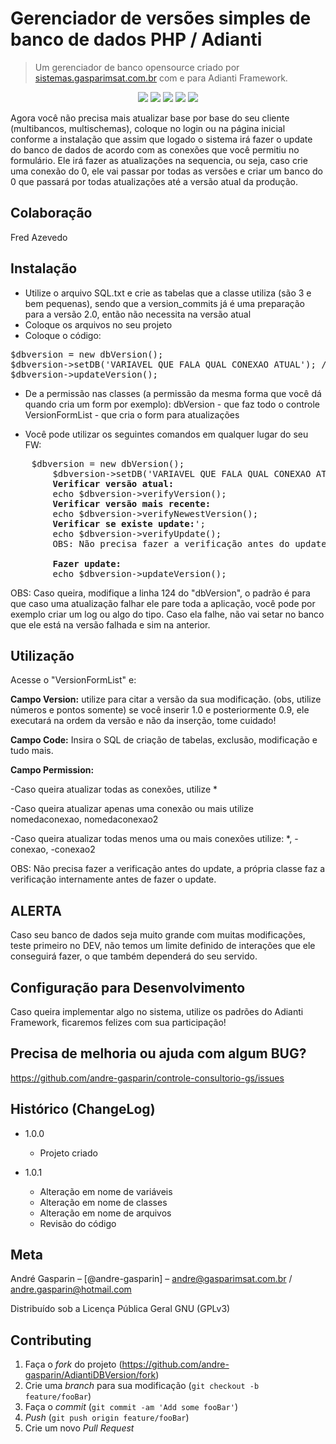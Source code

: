 
# Gerenciador de versões simples de banco de dados  PHP / Adianti 
> Um gerenciador de banco opensource criado por <a href="https://sistemas.gasparimsat.com.br" target="_blank" rel="noopener">sistemas.gasparimsat.com.br</a> com e para Adianti Framework.

<p align="center">
<img src="https://img.shields.io/badge/VERSÃO-1.0.1-green">
<img src="https://img.shields.io/badge/Licença-GNU 3.0-success">
<img src="https://img.shields.io/badge/PHP-GasparimSat-blue">
<img src="https://img.shields.io/badge/PHP-Adianti-blue">
<img src="https://img.shields.io/badge/PHP->7.2-blueviolet">
</p>

Agora você não precisa mais atualizar base por base do seu cliente (multibancos, multischemas), coloque no login ou na página inicial conforme a instalação que assim que logado o sistema irá fazer o update do banco de dados de acordo com as conexões que você permitiu no formulário.
Ele irá fazer as atualizações na sequencia, ou seja, caso crie uma conexão do 0, ele vai passar por todas as versões e criar um banco do 0 que passará por todas atualizações até a versão atual da produção.

## Colaboração

Fred Azevedo


## Instalação

- Utilize o arquivo SQL.txt e crie as tabelas que a classe utiliza (são 3 e bem pequenas), sendo que a version_commits já é uma preparação para a versão 2.0, então não necessita na versão atual
- Coloque os arquivos no seu projeto
- Coloque o código:
<pre>
$dbversion = new dbVersion();
$dbversion->setDB('VARIAVEL QUE FALA QUAL CONEXAO ATUAL'); // Variavel com o nome do "conexao.ini", você pode fazer dinamicamente para atualizar de acordo com o usuário que logar
$dbversion->updateVersion();
</pre>
- De a permissão nas classes (a permissão da mesma forma que você dá quando cria um form por exemplo):
dbVersion 	- que faz todo o controle
VersionFormList - que cria o form para atualizações

- Você pode utilizar os seguintes comandos em qualquer lugar do seu FW:
<pre>
 	$dbversion = new dbVersion();
        $dbversion->setDB('VARIAVEL QUE FALA QUAL CONEXAO ATUAL');
        <b>Verificar versão atual:</b>
        echo $dbversion->verifyVersion();
        <b>Verificar versão mais recente:</b>
        echo $dbversion->verifyNewestVersion();
        <b>Verificar se existe update:</b>';
        echo $dbversion->verifyUpdate();
        OBS: Não precisa fazer a verificação antes do update, a própria classe faz a verificação internamente antes de fazer o update.

        <b>Fazer update:</b>
        echo $dbversion->updateVersion();
</pre>
OBS: Caso queira, modifique a linha 124 do "dbVersion", o padrão é para que caso uma atualização falhar ele pare toda a aplicação, você pode por exemplo criar um log ou algo do tipo.
Caso ela falhe, não vai setar no banco que ele está na versão falhada e sim na anterior.

## Utilização

Acesse o "VersionFormList" e:

<b>Campo Version:</b>  utilize para citar a versão da sua modificação. (obs, utilize números e pontos somente) se você inserir 1.0 e posteriormente 0.9, ele executará na ordem da versão e não da inserção, tome cuidado!

<b>Campo Code:</b> Insira o SQL de criação de tabelas, exclusão, modificação e tudo mais.

<b>Campo Permission:</b> 

-Caso queira atualizar todas as conexões, utilize *

-Caso queira atualizar apenas uma conexão ou mais utilize nomedaconexao, nomedaconexao2

-Caso queira atualizar todas menos uma ou mais conexões utilize:  *, -conexao, -conexao2


OBS: Não precisa fazer a verificação antes do update, a própria classe faz a verificação internamente antes de fazer o update.

## ALERTA
Caso seu banco de dados seja muito grande com muitas modificações, teste primeiro no DEV, não temos um limite definido de interações que ele conseguirá fazer, o que também dependerá do seu servido.

## Configuração para Desenvolvimento

Caso queira implementar algo no sistema, utilize os padrões do Adianti Framework, ficaremos felizes com sua participação!

## Precisa de melhoria ou ajuda com algum BUG?

<a href="https://github.com/andre-gasparin/AdiantiDBVersion/issues">https://github.com/andre-gasparin/controle-consultorio-gs/issues</a>


## Histórico (ChangeLog)

* 1.0.0
    * Projeto criado

* 1.0.1
    * Alteração em nome de variáveis
    * Alteração em nome de classes
    * Alteração em nome de arquivos
    * Revisão do código


## Meta

André Gasparin – [@andre-gasparin] – andre@gasparimsat.com.br / andre.gasparin@hotmail.com

Distribuído sob a Licença Pública Geral GNU (GPLv3) 


## Contributing

1. Faça o _fork_ do projeto (<https://github.com/andre-gasparin/AdiantiDBVersion/fork>)
2. Crie uma _branch_ para sua modificação (`git checkout -b feature/fooBar`)
3. Faça o _commit_ (`git commit -am 'Add some fooBar'`)
4. _Push_ (`git push origin feature/fooBar`)
5. Crie um novo _Pull Request_
